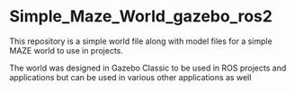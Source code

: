# Simple_Maze_World_gazebo_ros2
This repository is a simple world file along with model files for a simple MAZE world to use in projects. 

The world was designed in Gazebo Classic to be used in ROS projects and applications but can be used in various other applications as well




